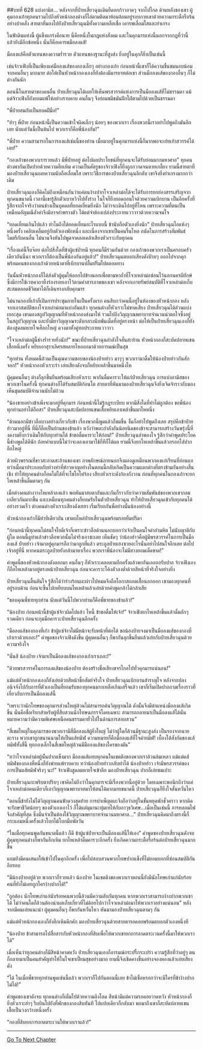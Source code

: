 ##บทที่ 628 แบ่งอามิส...
หลังจากที่ป๋ายเสี่ยวฉุนเดินยืดอกก้าวอาดๆ จากไปไกล ด้านหลังของเขา ผู้คุมกองเก้าทุกคนรวมไปถึงหัวหน้ากองต่างก็ไล่ตามติดมาห้อมล้อมอยู่รอบกายเขาด้วยความกระตือรือร้นอย่างบ้าคลั่ง สายตาที่มองไปยังป๋ายเสี่ยวฉุนมีทั้งความเหลือเชื่อ เคารพเลื่อมใสและยำเกรง

ในฟ้าดินแห่งนี้ ผู้แข็งแกร่งคือนาย นี่คือหนึ่งในกฎแห่งสังคม และในคุกมารแห่งนี้นอกจากกฎที่ว่านี้แล้วยังมีอีกข้อหนึ่ง นั่นก็คือเคารพมือลงแส้!

มือลงแส้คือตัวแทนของความร่ำรวย ตัวแทนของฐานะที่สูงส่ง ยิ่งอยู่ในคุกก็ยิ่งเป็นเช่นนี้

เช่นจ้าวเฟิงที่เป็นเพียงแค่มือลงแส้ของกองเล็กๆ อย่างกองเก้า ก่อนหน้านี้เขาก็ได้ความชื่นชมนอบน้อมจากคนอื่นๆ มากมาย ต่อให้เป็นหัวหน้ากองเองก็ยังต้องมีมารยาทต่อเขา ส่วนมือลงแส้ของกองอื่นๆ ก็ไม่ต่างกันนัก

ตอนนี้ในสายตาของคนอื่น ป๋ายเสี่ยวฉุนได้เผยให้เห็นพรสวรรค์แห่งการเป็นมือลงแส้ที่ไม่ธรรมดา แม้แต่จ้าวเฟิงก็ยังยอมแพ้ให้อย่างราบคาบ คนอื่นๆ จึงย่อมขมีขมันฝักใฝ่ตามไปด้วยเป็นธรรมดา

“พี่ป๋ายสมกับเป็นยอดฝีมือ!”

“ฮ่าๆ พี่ป๋าย ก่อนหน้านี้เป็นความเข้าใจผิดเล็กๆ น้อยๆ ของพวกเรา เรื่องพวกนี้เราอย่าไปพูดถึงมันอีกเลย นับแต่วันนี้เป็นต้นไป พวกเราก็คือพี่น้องกัน!”

“พี่ป๋าย ความสามารถในการลงแส้เช่นนี้ของท่าน เมื่อมาอยู่ในคุกมารแห่งนี้ก็มากพอจะเย้ยเก้าสวรรค์ได้เลย!”

“กองเก้าของพวกเรารวยแล้ว มีพี่ป๋ายอยู่ ต่อไปผลประโยชน์ที่ทุกคนจะได้รับย่อมมากมหาศาล” ทุกคนต่างพากันเปิดปากด้วยความฮึกเหิม ความเป็นศัตรูของจ้าวเฟิงก็ยิ่งถูกกวาดจนหายเกลี้ยง ยามนี้สายตาที่มองป๋ายเสี่ยวฉุนเผยความนับถือเลื่อมใส เพราะวิธีการของป๋ายเสี่ยวฉุนลึกลับ เขาจึงยิ่งยำเกรงมากกว่าเดิม

ป๋ายเสี่ยวฉุนเองก็คิดไม่ถึงเหมือนกันว่าแค่ตนง้างปากโจวเหล่าม๋อได้จะได้รับการยกย่องสรรเสริญจากทุกคนขนาดนี้ เวลานี้เขารู้สึกตัวเบาหวิวไปทั้งร่าง ในใจก็ยิ่งทอดถอนใจด้วยความเบิกบาน เป็นอีกครั้งที่รู้สึกจากใจจริงว่าตนช่างเป็นบุคคลที่ยอดเยี่ยมยิ่งนัก ไม่ว่าจะเดินไปอยู่ที่ไหน เพราะความที่ตนเป็นเหมือนอัญมณีล้ำค่าจึงมิอาจอำพรางตัว ได้แต่จำต้องเปล่งประกายแวววาวด้วยความจนใจ

“ยอดเยี่ยมเกินไปแล้ว ทำไมถึงได้ยอดเยี่ยมอะไรแบบนี้ ข้านับถือตัวเองยิ่งนัก” ป๋ายเสี่ยวฉุนไอแห้งๆ หนึ่งครั้ง เคลิบเคลิ้มอยู่กับตัวเองพักหนึ่ง และเนื่องจากเขาเป็นคนรื่นไหล ถนัดในการสร้างสัมพันธ์ไมตรีกับคนอื่น ไม่นานจึงหันไปพูดจาคลอเคล้าเสียงหัวเราะกับทุกคน

“เรื่องแค่นี้จิ๊บจ๊อย ต่อไปสิ่งใดที่ข้าผู้แซ่ป๋ายมี ทุกคนก็มีร่วมกันด้วย กองเก้าของพวกเราเป็นครอบครัวเดียวกันนี่นา พวกเราก็ต้องเป็นพี่น้องกันอยู่แล้ว!” ป๋ายเสี่ยวฉุนตบอกเสียงดังป้าบๆ ออกไปจากคุกพร้อมคนของกองเก้าด้วยหน้าตาที่เบิกบานปลื้มปริ่มไปตลอดทาง

วันนั้นหัวหน้ากองก็ได้ส่งตัวผู้คุมให้ออกไปข้างนอกเพื่อตามหาถ้ำที่โจวเหล่าม๋อซ่อนไว้นอกนครผียักษ์ซึ่งมีการใช้เวทคาถาทิ้งร่องรอยเอาไว้ตามคำสารภาพของเขา หลังจากเอาทรัพย์สมบัติที่โจวเหล่าม๋อเก็บสะสมตลอดชีวิตมาได้ก็เดินทางกลับคุกมาร

ไม่นานกองที่เก้าก็เปิดการประชุมภายในเป็นครั้งแรก คนสิบกว่าคนนี้อยู่ในห้องของหัวหน้ากอง หลังจากเอาสมบัติของโจวเหล่าม๋อมาแบ่งกันแล้ว ทุกคนต่างก็หัวเราะไม่ขาดเสียง ป๋ายเสี่ยวฉุนได้ส่วนแบ่งเยอะสุด เขามองสถูปวิญญาณที่หัวหน้ากองส่งมาให้ รวมไปถึงวิญญาณพยาบาทจำนวนน่าตกใจซึ่งอยู่ในสถูปวิญญาณ และยังมียาวิญญาณระดับกลางนับพันเม็ดที่อยู่ตรงหน้า ต่อให้เป็นป๋ายเสี่ยวฉุนเองก็ยังต้องสูดลมหายใจเฮือกใหญ่ ดวงตาทั้งคู่ทอประกายแวววาว

“โจวเหล่าม๋อผู้นี้ช่างร่ำรวยยิ่งนัก!” ขณะที่ป๋ายเสี่ยวฉุนกำลังใจสั่นสะท้าน หัวหน้ากองก็สะบัดปลายแขนเสื้อหนึ่งครั้ง หยิบเอาสุราเลิศรสหลายไหออกมาด้วยอารมณ์เป็นสุข

“ทุกท่าน ทั้งหมดนี้ล้วนเป็นคุณความชอบของน้องป๋ายฮ่าว มาๆๆ พวกเรามาดื่มให้น้องป๋ายฮ่าวกันสักจอก!” หัวหน้ากองหัวเราะร่า เอ่ยเสียงดังจบก็หยิบเหล้าขึ้นมาหนึ่งไห

ผู้คุมคนอื่นๆ ต่างก็ลุกขึ้นยืนพร้อมเสียงหัวเราะ พากันดื่มคารวะให้แก่ป๋ายเสี่ยวฉุน การแบ่งอามิสของพวกเขาในครั้งนี้ ทุกคนต่างก็ได้รับสมบัติก้อนโต สายตาที่หันมามองป๋ายเสี่ยวฉุนจึงยิ่งเจิดจ้าราวกับมองเห็นขุมสมบัติจำนวนนับไม่ถ้วน

“น้องชายอย่างข้าเพิ่งจะมาอยู่ที่คุกมาร ก่อนหน้านี้ไม่รู้กฎระเบียบ หากมีสิ่งใดที่ทำไม่ถูกต้อง ขอพี่น้องทุกท่านอย่าได้ถือสา” ป๋ายเสี่ยวฉุนสะบัดปลายแขนเสื้อหยิบเอาเหล้าขึ้นมาไหหนึ่ง

“ด้านนอกมีข่าวลือบางอย่างเกี่ยวกับข้า เรื่องพวกนี้พูดแล้วก็ขมขื่น งั้นก็อย่าไปพูดถึงเลย สรุปคือข้าป๋ายฮ่าวมาอยู่ที่นี่ ที่นี่ก็ถือเป็นบ้านของข้าแล้ว หวังว่าพละกำลังอันน้อยนิดของข้าจะสามารถสร้างวันพรุ่งนี้ที่งดงามยิ่งกว่าเดิมให้กับทุกท่านได้ ข้าขอดื่มคารวะให้ก่อน!” ป๋ายเสี่ยวฉุนลำพองใจ รู้สึกว่าคำพูดประโยคนี้ช่างพูดได้ดีนัก ถ้อยคำแบบนี้ไม่ว่าจะลองเอามาใช้กี่ทีก็ได้ผล ยามนี้จึงยกไหเหล้าขึ้นแล้วกรอกใส่ปากอึกใหญ่

ด้วยผิวพรรณที่ขาวสะอาดสะอ้านของเขา ภาพลักษณ์ภายนอกจึงมองดูเหมือนพวกคงแก่เรียนที่อ่อนแอ ทว่าเมื่อมาประกอบกับท่วงท่าที่ห้าวหาญอย่างในตอนนี้กลับเกิดเป็นความแตกต่างที่ตรงข้ามกันอย่างสิ้นเชิง ทำให้ทุกคนต่างก็อดไม่ได้ที่จะไชโยโห่ร้อง เสียงหัวเราะดังก้องกังวาน ก่อนที่ทุกคนในกองเก้าจะยกไหเหล้าขึ้นดื่มตามๆ กัน

เมื่อต่างคนต่างวางไหเหล้าลงแล้ว พอหันมาสบตากันและกันก็ราวกับว่าความสัมพันธ์ของพวกเขากลมเกลียวกันมากขึ้น และเหมือนทุกคนต่างก็ยอมรับในตัวป๋ายเสี่ยวฉุน ทำให้ป๋ายเสี่ยวฉุนเข้ากับทุกคนได้อย่างรวดเร็ว ต่างคนต่างหัวเราะเสียงดังเฮฮา เริ่มเรียกกันพี่อย่างนั้นน้องอย่างนี้

หัวหน้ากองเก้าก็มีท่าทีเดียวกัน เขาตบไหล่ป๋ายเสี่ยวฉุนพร้อมรอยยิ้มปรีดา

“ก่อนหน้านี้ทุกคนไม่สนใจใยดีเจ้าก็เพราะข่าวลือด้านนอกบอกว่าเจ้าเป็นคนใจดำอำมหิต ไม่นับญาติกับผู้ใด ตอนนี้ดูท่าแล้วข่าวลือพวกนั้นไม่จริงเอาซะเลย เห็นชัดๆ ว่าน้องฮ่าวคือผู้มีพรสวรรค์ในการเป็นมือลงแส้ ป๋ายฮ่าว เจ้ามาอยู่คุกมารถือว่ามาถูกที่แล้ว ตระกูลป๋ายเฮงซวยอะไรนั่นอย่าไปสนใจอีกเลย ต่อไปเจ้าอยู่ที่นี่ หากคนตระกูลป๋ายยังกล้ามาหาเรื่อง พวกเราพี่น้องจะไม่มีทางยอมเด็ดขาด!”

คำพูดนี้ของหัวหน้ากองดังออกมา คนอื่นๆ ก็หัวเราะคลอตามอีกครั้งแล้วพากันเออออรับปาก จ้าวเฟิงเองก็ถือไหเหล้ามาอยู่ตรงหน้าป๋ายเสี่ยวฉุน ก่อนจะคารวะโค้งตัวลงต่ำด้วยสีหน้าที่จริงใจอย่างยิ่ง

ป๋ายเสี่ยวฉุนตื้นตันใจ รู้สึกได้ว่าร่างร้อนผะผ่าวไปหมดจึงถือโอกาสถอดเสื้อนอกออก เขามองทุกคนที่อยู่รอบด้าน ก่อนจะขึ้นไปเหยียบบนไหเหล้าแล้วเอ่ยด้วยคำพูดกล้าได้กล้าเสีย

“ขอบคุณพี่ชายทุกท่าน นับแต่วันนี้ไปพวกท่านก็คือพี่ชายของข้าแล้ว!”

“น้องป๋าย ก่อนหน้านี้ข้าผู้แซ่จ้าวผิดไปแล้ว ไหนี้ ข้าขอดื่มให้เจ้า!” จ้าวเฟิงยกไหเหล้าขึ้นแล้วดื่มอักๆ รวดเดียว ก่อนจะกุมมือคารวะป๋ายเสี่ยวฉุนอีกครั้ง

“มือลงแส้ของกองที่เก้า ข้าผู้แซ่จ้าวไม่มีหน้าจะรับหน้าที่ต่อได้ ขอน้องป๋ายจงมาเป็นมือลงแส้ของกองที่เก้าเราด้วยเถอะ!” คำพูดของจ้าวเฟิงดังขึ้น ผู้คุมคนอื่นๆ ก็พากันลุกขึ้นยืนแล้วเอ่ยกับป๋ายเสี่ยวฉุนด้วยความจริงใจ

“นั่นสิ น้องป๋าย เจ้ามาเป็นมือลงแส้ของกองเก้าเราเถอะ!”

“ด้วยพรสวรรค์ในการลงแส้ของน้องป๋าย ต้องสร้างชื่อเสียงขจรไกลไปทั่วคุกมารแน่นอน!”

แม้แต่หัวหน้ากองเองก็ยังเอ่ยด้วยสีหน้าซื่อสัตย์จริงใจ ป๋ายเสี่ยวฉุนเบิกบานสำราญใจ หลังจากปลงอนิจจังไปกับการที่ตัวเองเป็นที่ยอมรับของทุกคนมากเหลือเกินเสร็จแล้ว เขาก็เริ่มเปิดปากถามเรื่องราวที่เกี่ยวกับการเป็นมือลงแส้นี้

“เพราะว่านักโทษของคุกมารส่วนใหญ่ล้วนไม่สามารถค้นวิญญาณได้ ดังนั้นจึงมีตำแหน่งมือลงแส้เกิดขึ้น นั่นคือชื่อเรียกสำหรับผู้ที่สืบสวนนักโทษฉกรรจ์โดยเฉพาะ สามารถกลายมาเป็นมือลงแส้ได้นั่นหมายความว่ามีความพิเศษเหนือคนธรรมดาทั่วไปในด้านการสอบสวน”

“สี่เขตใหญ่ในคุกมารของพวกเรามีสี่มือลงแส้ผู้ยิ่งใหญ่ ไม่ว่าผู้ใดก็ล้วนมีฐานะสูงส่ง เป็นรองจากนายตะราง พวกเขาถูกขนานนามให้เป็นแส้ทมิฬ ความหมายก็คือมือลงแส้ที่ใจดำทมิฬ! เบื้องใต้สังกัดของแส้ทมิฬทั้งสี่นี้ ทุกกองเล็กในสี่เขตใหญ่ล้วนมีมือลงแส้ของใครของมัน”

“ทว่าโจวเหล่าม๋อผู้นั้นปากแข็งมาก มือลงแส้แทบทุกคนในเขตติงของพวกเราล้วนล้มเหลว แม้แต่แส้ทมิฬของกองที่หนึ่งก็ยังพ่ายแพ้ราบคาบ ทว่าน้องป๋ายฮ่าวกลับทำได้ น้องป๋ายฮ่าว เจ้ามีพรสวรรค์ของการเป็นแส้ทมิฬจริงๆ นะ!” จ้าวเฟิงสูดลมหายใจเข้าลึก มองป๋ายเสี่ยวฉุน ปากก็เอ่ยชมเปาะ

ป๋ายเสี่ยวฉุนกะพริบตาปริบๆ เขาคิดไม่ถึงว่าในคุกมารจะมีเรื่องพวกนี้อยู่ด้วย โดยเฉพาะพอนึกถึงว่าแค่โจวเหล่าม๋อคนเดียวก็เอาวิญญาณพยาบาทมาให้ตนได้มากมายขนาดนี้ ป๋ายเสี่ยวฉุนก็ยิ่งใจสั่นหวั่นไหว

“ตอนนี้ข้ายังไม่ได้วิญญาณคนฟ้าดวงสุดท้าย การบำเพ็ญตบะจึงถือว่าอยู่ในขั้นหยุดพักชั่วคราว หากคิดจะรักษาชีวิตน้อยๆ ของตัวเองเอาไว้ ก็ได้แต่มุมานะทุ่มเทให้กับอาวุธวิเศษ...เมื่อเป็นเช่นนี้ การหลอมไฟจึงสำคัญที่สุด ซึ่งนั่นจำเป็นต้องใช้วิญญาณพยาบาทจำนวนมหาศาล...” ป๋ายเสี่ยวฉุนคิดมาถึงตรงนี้ก็กระแอมหนึ่งครั้งแล้วโบกไม้โบกมือพัลวัน

“ในเมื่อทุกคนพูดกันขนาดนี้แล้ว ก็ดี ข้าผู้แซ่ป๋ายจะเป็นมือลงแส้นี้ให้เอง” คำพูดของป๋ายเสี่ยวฉุนดังจบ ผู้คุมทุกคนต่างก็พากันฮึกเหิม ยกไหเหล้าดื่มคารวะอีกครั้ง ยิ่งเกิดความกระตือรือร้นต่อป๋ายเสี่ยวฉุนมากขึ้น

แถมยังมีคนเสนอให้เข้าไปในคุกอีกครั้ง เพื่อไปสอบสวนพวกโทษปากแข็งที่ไม่ยอมบอกที่ซ่อนสมบัติกันอีกรอบ

“มีน้องป๋ายอยู่ด้วย พวกเราก็รวยแล้ว น้องป๋าย ในเขตติงของพวกเราตอนนี้ยังมีนักโทษเก่าแก่นับร้อยคนที่ยังไม่เคยถูกใครง้างปากได้!”

“ถูกต้อง นักโทษเก่าแก่นับร้อยคนพวกนี้ล้วนมีความลับกันทุกคน หากพวกเราสามารถง้างปากพวกเขาได้ ไม่ว่าคนใดก็ล้วนต้องนำผลเก็บเกี่ยวที่ไม่ด้อยไปกว่าโจวเหล่าม๋อมาให้พวกเราอย่างแน่นอน” หลังจากมีคนเอ่ยแนะนำ ผู้คุมคนอื่นๆ ก็พากันหวั่นไหว หันมามองป๋ายเสี่ยวฉุนตามๆ กัน

แม้แต่หัวหน้ากองเองก็ยังฮึกเหิมคึกคัก มองป๋ายเสี่ยวฉุนด้วยสายตารอคอยพร้อมตบอกตัวเองหนึ่งที

“น้องป๋าย ข้าสามารถไปสื่อสารกับหัวหน้ากองที่สิบเพื่อให้พวกเขายกการลาดตระเวนครั้งนี้มาให้พวกเราได้”

เมื่อเห็นว่าทุกคนต่างก็มีสีหน้าคาดหวัง ป๋ายเสี่ยวฉุนเองก็อารมณ์กระปรี้กระเปร่า ความรู้สึกที่ว่าอยู่ๆ ตนก็กลายมาเป็นคนสำคัญทำให้ในใจเขาเปี่ยมสุขอย่างมาก ยามนี้จึงเชิดคางขึ้นอย่างจองหองแล้วเอ่ยเสียงดัง

“ได้ ในเมื่อพี่ชายทุกท่านพูดเช่นนี้แล้ว พวกเราก็ไปกันตอนนี้เลย ข้าไม่เชื่อหรอกว่าจะมีใครที่ข้าง้างปากไม่ได้!”

คำพูดของเขาดังจบ ทุกคนต่างก็เต็มไปด้วยความลิงโลด สีหน้ามีแต่ความรอคอยวาดหวัง หัวหน้ากองก็ยิ่งหัวเราะฮ่าๆ รีบบินไปยังที่พักของกองสิบทันที ไปแปบเดียวก็กลับมา พอมาถึงเขาก็สะบัดปลายแขนเสื้อเป็นวงกว้างหนึ่งครั้ง

“กองที่สิบยกการลาดตระเวนให้พวกเราแล้ว!”


------


[Go To Next Chapter]( ./66.md)